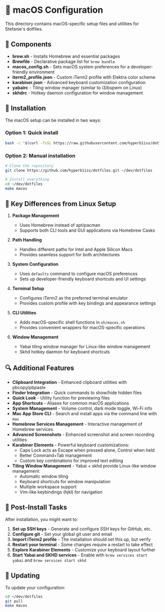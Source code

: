 # 🍎 macOS Configuration

This directory contains macOS-specific setup files and utilities for Stefanie's dotfiles.

## 🔧 Components

- **brew.sh** - Installs Homebrew and essential packages
- **Brewfile** - Declarative package list for `brew bundle`
- **macos_config.sh** - Sets macOS system preferences for a developer-friendly environment
- **iterm2_profile.json** - Custom iTerm2 profile with Elektra color scheme
- **karabiner.json** - Advanced keyboard customization configuration
- **yabairc** - Tiling window manager (similar to i3/bspwm on Linux)
- **skhdrc** - Hotkey daemon configuration for window management

## 🚀 Installation

The macOS setup can be installed in two ways:

### Option 1: Quick install

```bash
bash -c "$(curl -fsSL https://raw.githubusercontent.com/hyperb1iss/dotfiles/main/install_macos.sh)"
```

### Option 2: Manual installation

```bash
# Clone the repository
git clone https://github.com/hyperb1iss/dotfiles.git ~/dev/dotfiles

# Install everything
cd ~/dev/dotfiles
make macos
```

## 🧩 Key Differences from Linux Setup

1. **Package Management**
   - Uses Homebrew instead of apt/pacman
   - Supports both CLI tools and GUI applications via Homebrew Casks

2. **Path Handling**
   - Handles different paths for Intel and Apple Silicon Macs
   - Provides seamless support for both architectures

3. **System Configuration**
   - Uses `defaults` command to configure macOS preferences
   - Sets up developer-friendly keyboard shortcuts and UI settings

4. **Terminal Setup**
   - Configures iTerm2 as the preferred terminal emulator
   - Provides custom profile with key bindings and appearance settings

5. **CLI Utilities**
   - Adds macOS-specific shell functions in `sh/macos.sh`
   - Provides convenient wrappers for macOS-specific operations

6. **Window Management**
   - Yabai tiling window manager for Linux-like window management
   - Skhd hotkey daemon for keyboard shortcuts

## 🔍 Additional Features

- **Clipboard Integration** - Enhanced clipboard utilities with pbcopy/pbpaste
- **Finder Integration** - Quick commands to show/hide hidden files
- **Quick Look** - Utility function for previewing files
- **App Shortcuts** - Aliases for common macOS applications
- **System Management** - Volume control, dark mode toggle, Wi-Fi info
- **Mac App Store CLI** - Search and install apps via the command line with `mas`
- **Homebrew Services Management** - Interactive management of Homebrew services
- **Advanced Screenshots** - Enhanced screenshot and screen recording utilities
- **Karabiner Elements** - Powerful keyboard customizations:
  - Caps Lock acts as Escape when pressed alone, Control when held
  - Better Command+Tab management
  - Custom key combinations for improved text editing
- **Tiling Window Management** - Yabai + skhd provide Linux-like window management:
  - Automatic window tiling
  - Keyboard shortcuts for window manipulation
  - Multiple workspace support
  - Vim-like keybindings (hjkl) for navigation

## 📝 Post-Install Tasks

After installation, you might want to:

1. **Set up SSH keys** - Generate and configure SSH keys for GitHub, etc.
2. **Configure git** - Set your global git user and email
3. **Import iTerm2 profile** - The installation should set this up, but verify
4. **Restart your terminal** - Some changes require a restart to take effect
5. **Explore Karabiner Elements** - Customize your keyboard layout further
6. **Start Yabai and SKHD services** - Enable with `brew services start yabai` and `brew services start skhd`

## 🔄 Updating

To update your configuration:

```bash
cd ~/dev/dotfiles
git pull
make macos
``` 